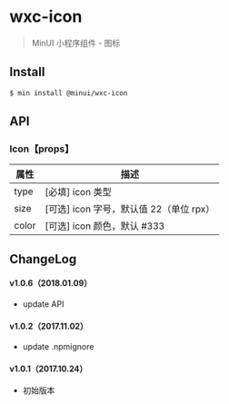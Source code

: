 # wxc-icon

> MinUI 小程序组件 - 图标

## Install

``` bash
$ min install @minui/wxc-icon
```

## API

### Icon【props】

| 属性 | 描述 |
| --- | --- |
| type | [必填] icon 类型 |
| size | [可选] icon 字号，默认值 22（单位 rpx） |
| color| [可选] icon 颜色，默认 #333 |

##  ChangeLog

#### v1.0.6（2018.01.09）

- update API

#### v1.0.2（2017.11.02）

- update .npmignore

#### v1.0.1（2017.10.24）

- 初始版本
